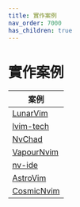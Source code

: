 ```yaml
---
title: 實作案例
nav_order: 7000
has_children: true
---
```


# 實作案例


| 案例 |
| --- |
| [LunarVim](lunarvim) |
| [lvim-tech](lvim-tech) |
| [NvChad](nvchad) |
| [VapourNvim](vapour-nvim) |
| [nv-ide](nv-ide) |
| [AstroVim](astro-vim) |
| [CosmicNvim](cosmic-nvim) |
